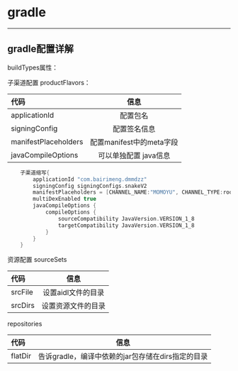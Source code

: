 # gradle

---------------
gradle配置详解
---

buildTypes属性：

子渠道配置 productFlavors：

| 代码 | 信息 |
| :-------- | :-----:  |
| applicationId | 配置包名 |
| signingConfig | 配置签名信息 |
| manifestPlaceholders | 配置manifest中的meta字段 |
| javaCompileOptions | 可以单独配置 java信息 |
```groovy
    子渠道缩写{ 
        applicationId "com.bairimeng.dmmdzz"
        signingConfig signingConfigs.snakeV2
        manifestPlaceholders = [CHANNEL_NAME:"MOMOYU", CHANNEL_TYPE:rootProject.ext.AndroidChannel.NEWMOMOYU]
        multiDexEnabled true
        javaCompileOptions {
            compileOptions {
                sourceCompatibility JavaVersion.VERSION_1_8
                targetCompatibility JavaVersion.VERSION_1_8
            }
        }
    }
```
资源配置 sourceSets

| 代码 | 信息 |
| :-------- | :-----:  |
| srcFile | 设置aidl文件的目录  |
| srcDirs | 设置资源文件的目录  |


repositories

| 代码 | 信息 |
| :-------- | :-----:  |
| flatDir | 告诉gradle，编译中依赖的jar包存储在dirs指定的目录  |
   